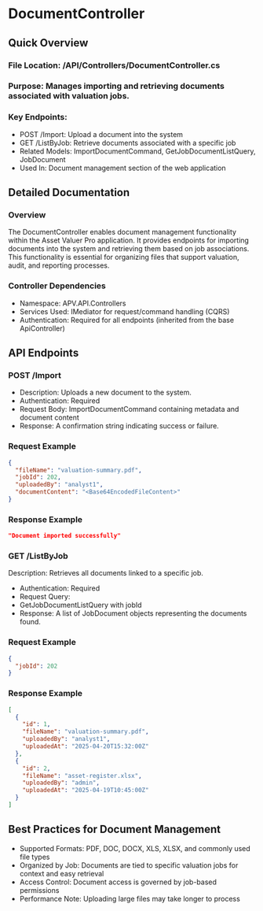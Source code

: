 # DocumentController

## Quick Overview

### File Location: /API/Controllers/DocumentController.cs

### Purpose: Manages importing and retrieving documents associated with valuation jobs.

### Key Endpoints:

- POST /Import: Upload a document into the system
- GET /ListByJob: Retrieve documents associated with a specific job
- Related Models: ImportDocumentCommand, GetJobDocumentListQuery, JobDocument
- Used In: Document management section of the web application

## Detailed Documentation
### Overview
The DocumentController enables document management functionality within the Asset Valuer Pro application. It provides endpoints for importing documents into the system and retrieving them based on job associations. This functionality is essential for organizing files that support valuation, audit, and reporting processes.

### Controller Dependencies
- Namespace: APV.API.Controllers
- Services Used: IMediator for request/command handling (CQRS)
- Authentication: Required for all endpoints (inherited from the base ApiController)

## API Endpoints

### POST /Import

- Description: Uploads a new document to the system.
- Authentication: Required
- Request Body: ImportDocumentCommand containing metadata and document content
- Response: A confirmation string indicating success or failure.

### Request Example

```json
{
  "fileName": "valuation-summary.pdf",
  "jobId": 202,
  "uploadedBy": "analyst1",
  "documentContent": "<Base64EncodedFileContent>"
}
```

### Response Example

```json
"Document imported successfully"
```

### GET /ListByJob
Description: Retrieves all documents linked to a specific job.

- Authentication: Required
- Request Query:
- GetJobDocumentListQuery with jobId
- Response: A list of JobDocument objects representing the documents found.

### Request Example

```json
{
  "jobId": 202
}
```
### Response Example

```json
[
  {
    "id": 1,
    "fileName": "valuation-summary.pdf",
    "uploadedBy": "analyst1",
    "uploadedAt": "2025-04-20T15:32:00Z"
  },
  {
    "id": 2,
    "fileName": "asset-register.xlsx",
    "uploadedBy": "admin",
    "uploadedAt": "2025-04-19T10:45:00Z"
  }
]
```
## Best Practices for Document Management
- Supported Formats: PDF, DOC, DOCX, XLS, XLSX, and commonly used file types
- Organized by Job: Documents are tied to specific valuation jobs for context and easy retrieval
- Access Control: Document access is governed by job-based permissions
- Performance Note: Uploading large files may take longer to process